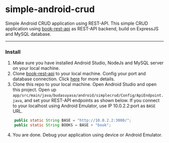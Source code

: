 # simple-android-crud
Simple Android CRUD application using REST-API. This simple CRUD application using [book-rest-api](https://github.com/budasuyasa/book-rest-api) as REST-API backend, build on ExpressJS and MySQL database.

---



### Install
1. Make sure you have installed Android Studio, NodeJs and MySQL server on your local machine.
2. Clone [book-rest-api](https://github.com/budasuyasa/book-rest-api) to your local machine. Config your port and database connection. Click [here](https://github.com/budasuyasa/book-rest-api/blob/master/README.md) for more details.
3. Clone this repo to your local machine. Open Android Studio and open this project. Open up `app/src/main/java/budasuyasa/android/simplecrud/Config/ApiEndpoint.java`, and set your REST-API endpoints as shown below. If you connect to your localhost using Android Emulator, use IP 10.0.2.2:port as `BASE` URL.
```java
    public static String BASE = "http://10.0.2.2:3000/";
    public static String BOOKS = BASE + "book";
```
4. You are done. Debug your application using device or Android Emulator.


